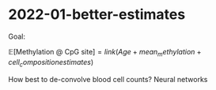 # 2022-01-better-estimates

Goal: 

$\mathbb{E}[ \text{Methylation @ CpG site}] = link(Age + mean_methylation + cell_composition estimates)$

How best to de-convolve blood cell counts? Neural networks

